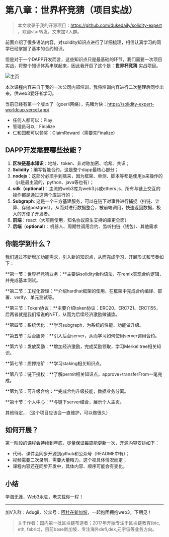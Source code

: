 # 第八章：世界杯竞猜（项目实战）

> 本文收录于我的开源项目：https://github.com/dukedaily/solidity-expert ，欢迎star转发，文末加V入群。



前面介绍了很多语法内容，对solidity知识点进行了详细梳理，相信认真学习的同学已经掌握了基本的合约知识。

但是对于一个DAPP开发而言，这些知识点只是最基础的环节，我们需要一次项目实战，将整个知识体系串联起来，因此我开启了这个是：**世界杯竞猜** 实战项目。

![主页](assets/主页.png)

本次课程内容来自于我的一次公司内部培训，我将培训内容进行二次整理后同步出来，供web3爱好者学习。

当前已经有第一个版本了（goerli网络），先睹为快：https://solidity-expert-worldcup.vercel.app/

- 任何人都可以：Play
- 管理员可以：Finalize
- 仁和园都可以领奖：ClaimReward（需要先Finalize）



## DAPP开发需要哪些技能？

1. **区块链基本知识**：地址、token、非对称加密、哈希、共识；
2. **Solidity**：编写智能合约，这是整个dapp最核心部分；
3. **nodejs**：这部分必须手到擒来，因为框架、单测、脚本等都是使用js来操作的（js是最主流的，python、java等也有）；
4. **sdk（optional）**：主流的web3库为web3.js或ethers.js，所有与链上交互的操作都是通过这两个库进行的；
5. **Subgraph**: 这是一个三方基建服务，可以在链下对事件进行捕捉（扫链、计算、存储postgres），从而对进行数据整合，被前端调用，快速返回数据，极大的方便了开发者。
6. **前端**：react（大项目使用，知名协议原生支持的库更全面）
7. **后端**（**optional**）：机器人、周期性调用合约、监听扫链（钱包）、其他需求



## 你能学到什么？

我们通过不断增加功能需求，引入新的知识点，从而完成学习，开展形式和节奏如下：

**第一节：世界杯竞猜业务：**主要讲solidity合约语法，在remix实现合约逻辑，并完成基本测试。

**第二节：工程化管理：**介绍hardhat框架的使用，在框架中完成合约编译、部署、verify、单元测试等。

**第三节：Token协议：**主要介绍token协议：ERC20、ERC721、ERC1155，后两者就是我们常说的NFT，从而为后续经济激励做铺垫。

**第四节：系统优化：**学习subgraph，为系统的性能、功能做升级。

**第五节：后台服务：**引入后台server，从而学习如何使用server调用合约。

**第六节：发放奖励：**增加经济激励，完成奖励领取，学习Merkel tree相关知识。

**第七节：质押挖矿：**学习staking相关知识点。

**第八节：链下授权：**了解permit相关知识点，approve+transferFrom一笔完成。

**第九节：可升级合约：**完成合约升级技能，数据业务分离。

**第十节：个人中心：**与链下server结合，展示个人主页。

其他待定...（这个项目应该会一直维护，可以做很久）



## 如何开展？

第一阶段的课程会持续到年底，尽量保证每周能更新一次，开源内容安排如下：

- 代码、课件会同步开源到github和公众号（README中有）；
- 视频需要二次录制，需要大量精力，这个视具体情况而定；
- 课程内容还在同步开发中，具体内容、顺序可能会有变化。



## 小结

学海无涯，Web3永驻，老夫载你一程！



---

加V入群：Adugii，公众号：[阿杜在新加坡](https://mp.weixin.qq.com/s/kjBUa2JHCbOI_2UKmZxjJQ)，一起抱团拥抱web3，下期见！



> 关于作者：国内第一批区块链布道者；2017年开始专注于区块链教育(btc, eth, fabric)，目前base新加坡，专注海外defi,dex,元宇宙等业务方向。

